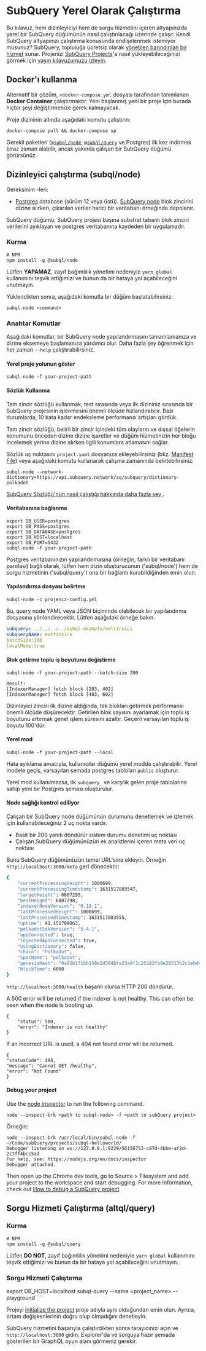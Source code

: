 # SubQuery Yerel Olarak Çalıştırma

Bu kılavuz, hem dizinleyiciyi hem de sorgu hizmetini içeren altyapınızda yerel bir SubQuery düğümünün nasıl çalıştırılacağı üzerinde çalışır. Kendi SubQuery altyapınızı çalıştırma konusunda endişelenmek istemiyor musunuz? SubQuery, topluluğa ücretsiz olarak [yönetilen barındırılan bir hizmet](https://explorer.subquery.network) sunar. Projenizi [SubQuery Projects](https://project.subquery.network)'a nasıl yükleyebileceğinizi görmek için [yayın kılavuzumuzu izleyin](../publish/publish.md).

## Docker'ı kullanma

Alternatif bir çözüm, `>docker-compose.yml` dosyası tarafından tanımlanan <strong>Docker Container</strong> çalıştırmaktır. Yeni başlanmış yeni bir proje için burada hiçbir şeyi değiştirmenize gerek kalmayacak.

Proje dizininin altında aşağıdaki komutu çalıştırın:

```shell
docker-compose pull && docker-compose up
```

Gerekli paketleri ([`@subql/node`](https://www.npmjs.com/package/@subql/node), [`@subql/query`](https://www.npmjs.com/package/@subql/query) ve Postgres) ilk kez indirmek biraz zaman alabilir, ancak yakında çalışan bir SubQuery düğümü görürsünüz.

## Dizinleyici çalıştırma (subql/node)

Gereksinim -leri:

- [Postgres](https://www.postgresql.org/) database (sürüm 12 veya üstü). [SubQuery node](#start-a-local-subquery-node) blok zincirini dizine alırken, çıkarılan veriler harici bir veritabanı örneğinde depolanır.

SubQuery düğümü, SubQuery projesi başına substrat tabanlı blok zinciri verilerini ayıklayan ve postgres veritabanına kaydeden bir uygulamadır.

### Kurma

```shell
# NPM
npm install -g @subql/node
```

Lütfen **YAPAMAZ**, zayıf bağımlılık yönetimi nedeniyle `yarn global` kullanımını teşvik ettiğimizi ve bunun da bir hataya yol açabileceğini unutmayın.

Yüklendikten sonra, aşağıdaki komutla bir düğüm başlatabilirsiniz:

```shell
subql-node <command>
```

### Anahtar Komutlar

Aşağıdaki komutlar, bir SubQuery node yapılandırmasını tamamlamanıza ve dizine eksemeye başlamanıza yardımcı olur. Daha fazla şey öğrenmek için her zaman `--help` çalıştırabilirsiniz.

#### Yerel proje yolunun göster

```
subql-node -f your-project-path
```

#### Sözlük Kullanma

Tam zincir sözlüğü kullanmak, test sırasında veya ilk dizininiz sırasında bir SubQuery projesinin işlenmesini önemli ölçüde hızlandırabilir. Bazı durumlarda, 10 kata kadar endeksleme performansı artışları gördük.

Tam zincir sözlüğü, belirli bir zincir içindeki tüm olayların ve dışsal öğelerin konumunu önceden dizine dizine işaretler ve düğüm hizmetinizin her bloğu incelemek yerine dizine alırken ilgili konumlara atlamasını sağlar.

Sözlük uç noktasını `project.yaml` dosyanıza ekleyebilirsiniz (bkz. [Manifest File](../create/manifest.md)) veya aşağıdaki komutu kullanarak çalışma zamanında belirtebilirsiniz:

```
subql-node --network-dictionary=https://api.subquery.network/sq/subquery/dictionary-polkadot
```

[ SubQuery Sözlüğü'nün nasıl çalıştığı hakkında daha fazla şey ](../tutorials_examples/dictionary.md).

#### Veritabanına bağlanma

```
export DB_USER=postgres
export DB_PASS=postgres
export DB_DATABASE=postgres
export DB_HOST=localhost
export DB_PORT=5432
subql-node -f your-project-path 
````

Postgres veritabanınızın yapılandırmasına (örneğin, farklı bir veritabanı parolası) bağlı olarak, lütfen hem dizin oluşturucunun ('subql/node') hem de sorgu hizmetinin ('subql/query') ona bir bağlantı kurabildiğinden emin olun.

#### Yapılandırma dosyası belirtme

```
subql-node -c projeniz-config.yml
```

Bu, query node YAML veya JSON biçiminde olabilecek bir yapılandırma dosyasına yönlendirecektir. Lütfen aşağıdaki örneğe bakın.

```yaml
subquery: ../../../../subql-example/extrinsics
subqueryName: extrinsics
batchSize:100
localMode:true
```

#### Blok getirme toplu iş boyutunu değiştirme

```
subql-node -f your-project-path --batch-size 200

Result:
[IndexerManager] fetch block [203, 402]
[IndexerManager] fetch block [403, 602]
```

Dizinleyici zinciri ilk dizine aldığında, tek blokları getirmek performansı önemli ölçüde düşürecektir. Getirilen blok sayısını ayarlamak için toplu iş boyutunu artırmak genel işlem süresini azaltır. Geçerli varsayılan toplu iş boyutu 100'dür.

#### Yerel mod

```
subql-node -f your-project-path --local
```

Hata ayıklama amacıyla, kullanıcılar düğümü yerel modda çalıştırabilir. Yerel modele geçiş, varsayılan şemada postgres tabloları `public` oluşturur.

Yerel mod kullanılmazsa, ilk `subquery_` ve karşılık gelen proje tablolarına sahip yeni bir Postgres şeması oluşturulur.


#### Node sağlığı kontrol ediliyor

Çalışan bir SubQuery node düğümünün durumunu denetlemek ve izlemek için kullanabileceğiniz 2 uç nokta vardır.

- Basit bir 200 yanıtı döndürür sistem durumu denetimi uç noktası
- Çalışan SubQuery düğümünüzün ek analizlerini içeren meta veri uç noktası

Bunu SubQuery düğümünüzün temel URL'sine ekleyin. Örneğin `http://localhost:3000/meta` geri dönecektir:

```bash
{
    "currentProcessingHeight": 1000699,
    "currentProcessingTimestamp": 1631517883547,
    "targetHeight": 6807295,
    "bestHeight": 6807298,
    "indexerNodeVersion": "0.19.1",
    "lastProcessedHeight": 1000699,
    "lastProcessedTimestamp": 1631517883555,
    "uptime": 41.151789063,
    "polkadotSdkVersion": "5.4.1",
    "apiConnected": true,
    "injectedApiConnected": true,
    "usingDictionary": false,
    "chain": "Polkadot",
    "specName": "polkadot",
    "genesisHash": "0x91b171bb158e2d3848fa23a9f1c25182fb8e20313b2c1eb49219da7a70ce90c3",
    "blockTime": 6000
}
```

`http://localhost:3000/health` başarılı olursa HTTP 200 döndürür.

A 500 error will be returned if the indexer is not healthy. This can often be seen when the node is booting up.

```shell
{
    "status": 500,
    "error": "Indexer is not healthy"
}
```

If an incorrect URL is used, a 404 not found error will be returned.

```shell
{
"statusCode": 404,
"message": "Cannot GET /healthy",
"error": "Not Found"
}
```

#### Debug your project

Use the [node inspector](https://nodejs.org/en/docs/guides/debugging-getting-started/) to run the following command.

```shell
node --inspect-brk <path to subql-node> -f <path to subQuery project>
```

Örneğin:
```shell
node --inspect-brk /usr/local/bin/subql-node -f ~/Code/subQuery/projects/subql-helloworld/
Debugger listening on ws://127.0.0.1:9229/56156753-c07d-4bbe-af2d-2c7ff4bcc5ad
For help, see: https://nodejs.org/en/docs/inspector
Debugger attached.
```
Then open up the Chrome dev tools, go to Source > Filesystem and add your project to the workspace and start debugging. For more information, check out [How to debug a SubQuery project](https://doc.subquery.network/tutorials_examples/debug-projects/)
## Sorgu Hizmeti Çalıştırma (altql/query)

### Kurma

```shell
# NPM
npm install -g @subql/query
```

Lütfen **DO NOT**, zayıf bağımlılık yönetimi nedeniyle `yarn global` kullanımını teşvik ettiğimizi ve bunun da bir hataya yol açabileceğini unutmayın.

### Sorgu Hizmeti Çalıştırma
export DB_HOST=localhost subql-query --name <project_name> --playground ````

Projeyi [initialize the project](../quickstart/quickstart.md#initialise-the-starter-subquery-project) proje adıyla aynı olduğundan emin olun. Ayrıca, ortam değişkenlerinin doğru olup olmadığını denetleyin.

SubQuery hizmetini başarıyla çalıştırdikten sonra tarayıcınızı açın ve `http://localhost:3000` gidin. Explorer'da ve sorguya hazır şemada gösterilen bir GraphQL oyun alanı görmeniz gerekir.
